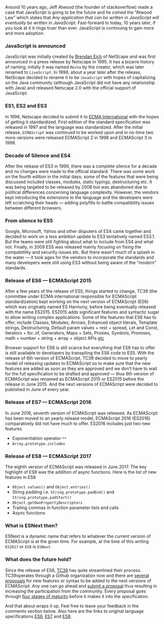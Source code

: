 Around 10 years ago, Jeff Atwood (the founder of stackoverflow) made a case that JavaScript is going to be the future and he coined the “Atwood Law” which states that *Any application that can be written in JavaScript will eventually be written in JavaScript*. Fast-forward to today, 10 years later, if you look at it it rings truer than ever. JavaScript is continuing to gain more and more adoption.

### JavaScript is announced
JavaScript was initially created by [Brendan Eich](https://twitter.com/BrendanEich) of NetScape and was first announced in a press release by Netscape in 1995. It has a bizarre history of naming; initally it was named `Mocha` by the creator, which was later renamed to `LiveScript`.  In 1996, about a year later after the release, NetScape decided to rename it to be `JavaScript` with hopes of capitalizing on the Java community (although JavaScript did not have any relationship with Java) and released Netscape 2.0 with the official support of JavaScript.

### ES1, ES2 and ES3
In 1996, Netscape decided to submit it to [ECMA International](https://en.wikipedia.org/wiki/Ecma_International) with the hopes of getting it standardized. First edition of the standard specification was released in 1997 and the language was standardized. After the initial release, `ECMAScript` was continued to be worked upon and in no-time two more versions were released ECMAScript 2 in 1998 and ECMAScript 3 in 1999.

### Decade of Silence and ES4
After the release of ES3 in 1999, there was a complete silence for a decade and no changes were made to the official standard. There was some work on the fourth edition in the initial days; some of the features that were being discussed included classes, modules, static typings, destructuring etc. It was being targeted to be released by 2008 but was abandoned due to political differences concerning language complexity. However, the vendors kept introducing the extensions to the language and the developers were left scratching their heads — adding polyfills to battle compatibility issues between different browsers.

### From silence to ES5
Google, Microsoft, Yahoo and other disputers of ES4 came together and decided to work on a less ambition update to ES3 tentatively named ES3.1. But the teams were still fighting about what to include from ES4 and what not. Finally, in 2009 ES5 was released mainly focusing on fixing the compabitility and security issues etc. But there wasn’t much of a splash in the water — it took ages for the vendors to incorporate the standards and many developers were still using ES3 without being aware of the “modern” standards.

### Release of ES6 — ECMAScript 2015
After a few years of the release of ES5, things started to change, TC39 (the committee under ECMA international responsible for ECMAScript standardization) kept working on the next version of ECMAScript (ES6) which was originally named ES Harmony, before being eventually released with the name ES2015. ES2015 adds significant features and syntactic sugar to allow writing complex applications. Some of the features that ES6 has to offer, include Classes, Modules, Arrows, Enhanced object literals, Template strings, Destructuring, Default param values + rest + spread, Let and Const, Iterators + for..of, Generators, Maps + Sets, Proxies, Symbols, Promises, math + number + string + array + object APIs [etc](http://es6-features.org/#Constants)

Browser support for ES6 is still scarce but everything that ES6 has to offer is still available to developers by transpiling the ES6 code to ES5. With the release of 6th version of ECMAScript, TC39 decided to move to yearly model of releasing updates to ECMAScript so to make sure that the new features are added as soon as they are approved and we don’t have to wait for the full specification to be drafted and approved — thus 6th version of ECMAScript was renamed as ECMAScript 2015 or ES2015 before the release in June 2015. And the next versions of ECMAScript were decided to published in June of every year.

### Release of ES7 — ECMAScript 2016
In June 2016, seventh version of ECMAScript was released. As ECMAScript has been moved to an yearly release model, ECMAScript 2016 (ES2016) comparatively did not have much to offer. ES2016 includes just two new features

* Exponentiation operator `**`
* `Array.prototype.includes`

### Release of ES8 — ECMAScript 2017
The eighth version of ECMAScript was released in June 2017. The key highlight of ES8 was the addition of async functions. Here is the list of new features in ES8

* `Object.values()` and `Object.entries()`
* String padding i.e. `String.prototype.padEnd()` and `String.prototype.padStart()`
* `Object.getOwnPropertyDescriptors`
* Trailing commas in function parameter lists and calls
* Async functions

### What is ESNext then?
ESNext is a dynamic name that refers to whatever the current version of ECMAScript is at the given time. For example, at the time of this writing `ES2017` or `ES8` is `ESNext`.

### What does the future hold?
Since the release of ES6, [TC39](https://github.com/tc39) has quite streamlined their process. TC39operates through a Github organization now and there are [several proposals](https://github.com/tc39/proposals) for new features or syntax to be added to the next versions of ECMAScript. Any one can go ahead and [submit a proposal](https://github.com/tc39/proposals) thus resulting in increasing the participation from the community. Every proposal goes through [four stages of maturity](https://tc39.github.io/process-document/) before it makes it into the specification.

And that about wraps it up. Feel free to leave your feedback in the comments section below. Also here are the links to original language specifications [ES6](https://www.ecma-international.org/ecma-262/6.0/), [ES7](https://www.ecma-international.org/ecma-262/7.0/) and [ES8](https://www.ecma-international.org/ecma-262/8.0/).
